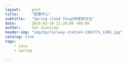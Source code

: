 ```yaml
---
layout:     post
title:      "配置中心"
subtitle:   "Spring cloud feign的使用方法"
date:       2016-03-10 11:20:00 +08:00
author:     Sun Jianjiao
header-img: "img/bg/railway-station-1363771_1280.jpg"
catalog: true
tags:
    - java
    - spring

---
```


